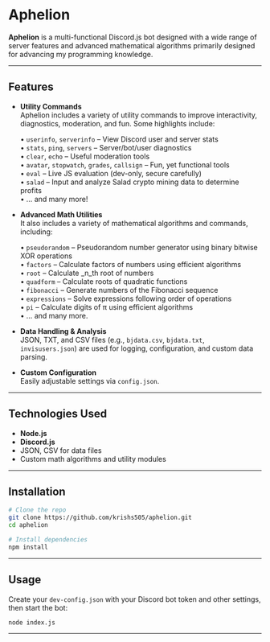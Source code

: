 # Aphelion

**Aphelion** is a multi-functional Discord.js bot designed with a wide range of server features and advanced mathematical algorithms primarily designed for advancing my programming knowledge.

---

## Features

- **Utility Commands**  
  Aphelion includes a variety of utility commands to improve interactivity, diagnostics, moderation, and fun. Some highlights include:

  • `userinfo`, `serverinfo` – View Discord user and server stats  
  • `stats`, `ping`, `servers` – Server/bot/user diagnostics  
  • `clear`, `echo` – Useful moderation tools  
  • `avatar`, `stopwatch`, `grades`, `callsign` – Fun, yet functional tools  
  • `eval` – Live JS evaluation (dev-only, secure carefully)  
  • `salad` – Input and analyze Salad crypto mining data to determine profits  
  • … and many more!

- **Advanced Math Utilities**  
  It also includes a variety of mathematical algorithms and commands, including:

  • `pseudorandom` – Pseudorandom number generator using binary bitwise XOR operations  
  • `factors` – Calculate factors of numbers using efficient algorithms  
  • `root` – Calculate _n_th root of numbers  
  • `quadform` – Calculate roots of quadratic functions  
  • `fibonacci` – Generate numbers of the Fibonacci sequence  
  • `expressions` – Solve expressions following order of operations  
  • `pi` – Calculate digits of π using efficient algorithms  
  • … and many more.

- **Data Handling & Analysis**  
  JSON, TXT, and CSV files (e.g., `bjdata.csv`, `bjdata.txt`, `invisusers.json`) are used for logging, configuration, and custom data parsing.

- **Custom Configuration**  
  Easily adjustable settings via `config.json`.

---

## Technologies Used

- **Node.js**
- **Discord.js**
- JSON, CSV for data files
- Custom math algorithms and utility modules

---

## Installation

```bash
# Clone the repo
git clone https://github.com/krishs505/aphelion.git
cd aphelion

# Install dependencies
npm install
```

---

## Usage

Create your `dev-config.json` with your Discord bot token and other settings, then start the bot:

```bash
node index.js
```

---
